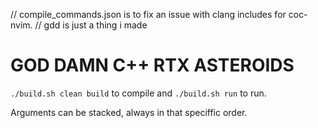 // compile_commands.json is to fix an issue with clang includes for coc-nvim.
// gdd is just a thing i made

# GOD DAMN C++ RTX ASTEROIDS

`./build.sh clean build` to compile and `./build.sh run` to run.

Arguments can be stacked, always in that speciffic order.
